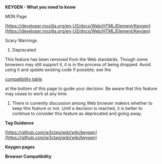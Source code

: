 **KEYGEN - What you need to know**

MDN Page

[https://developer.mozilla.org/en-US/docs/Web/HTML/Element/Keygen](https://developer.mozilla.org/en-US/docs/Web/HTML/Element/Keygen)

Scary Warnings

1. Deprecated

This feature has been removed from the Web standards. Though some browsers may still support it, it is in the process of being dropped. Avoid using it and update existing code if possible; see the

[compatibility table](https://developer.mozilla.org/en-US/docs/Web/HTML/Element/Keygen#Browser_compatibility)

at the bottom of this page to guide your decision. Be aware that this feature may cease to work at any time.

1. There is currently discussion among Web browser makers whether to keep this feature or not. Until a decision is reached, it is better to continue to consider this feature as deprecated and going away.

**Tag Guidance**

[https://github.com/w3ctag/wiki/wiki/keygen](https://github.com/w3ctag/wiki/wiki/keygen)

**Keygen pages**



**Browser Compatibility**

